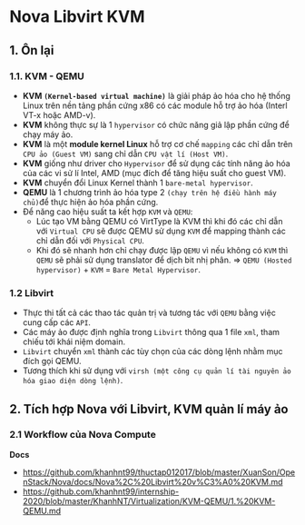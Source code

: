 # Nova Libvirt KVM
## 1. Ôn lại
### 1.1. KVM - QEMU
- **KVM `(Kernel-based virtual machine)`** là giải pháp ảo hóa cho hệ thống Linux trên nền tảng phần cứng x86 có các module hỗ trợ ảo hóa (Interl VT-x hoặc AMD-v).
- **KVM** không thực sự là 1 `hypervisor` có chức năng giả lập phần cứng để chạy máy ảo.
- **KVM** là một **module kernel Linux** hỗ trợ cơ chế `mapping` các chỉ dẫn trên `CPU ảo (Guest VM)` sang chỉ dẫn `CPU vật lí (Host VM)`.
- **KVM** giống như driver cho `Hypervisor` để sử dụng các tính năng ảo hóa của các vi sử lí Intel, AMD (mục đích để tăng hiệu suất cho guest VM).
- **KVM** chuyển đổi Linux Kernel thành 1 `bare-metal hypervisor`.
- **QEMU** là 1 chương trình ảo hóa type 2 `(chạy trên hệ điều hành máy chủ)`để thực hiện ảo hóa phần cứng.
- Để năng cao hiệu suất ta kết hợp `KVM` và `QEMU`:
  + Lúc tạo VM bằng QEMU có VirtType là KVM thì khi đó các chỉ dẫn với `Virtual CPU` sẽ được QEMU sử dụng `KVM`  để mapping thành các chỉ dẫn đối với `Physical CPU`.
  + Khi đó sẽ nhanh hơn chỉ chạy được lập `QEMU` vì nếu không có `KVM` thì `QEMU` sẽ phải sử dụng translator để dịch bit nhị phân.
=> `QEMU (Hosted hypervisor)` + `KVM` = `Bare Metal Hypervisor`.

### 1.2 Libvirt
- Thực thi tất cả các thao tác quản trị và tương tác với `QEMU` bằng việc cung cấp các `API`.
- Các máy ảo được định nghĩa trong `Libvirt` thông qua 1 file `xml`, tham chiếu tới khái niệm domain.
- `Libvirt` chuyển `xml` thành các tùy chọn của các dòng lệnh nhằm mục đích gọi QEMU.
- Tương thích khi sử dụng với `virsh (một công cụ quản lí tài nguyên ảo hóa giao diện dòng lệnh)`.

## 2. Tích hợp Nova với Libvirt, KVM quản lí máy ảo
### 2.1 Workflow của Nova Compute

__Docs__
- https://github.com/khanhnt99/thuctap012017/blob/master/XuanSon/OpenStack/Nova/docs/Nova%2C%20Libvirt%20v%C3%A0%20KVM.md
- https://github.com/khanhnt99/internship-2020/blob/master/KhanhNT/Virtualization/KVM-QEMU/1.%20KVM-QEMU.md